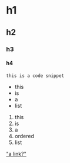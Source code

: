 # h1
## h2
### h3
#### h4

```
this is a code snippet
```

* this
* is
* a
* list

1. this
2. is
3. a
4. ordered
5. list

["a link?"]("www.google.com")
